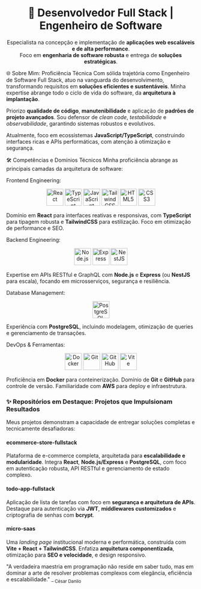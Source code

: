 <h1 align="center">
🚀 Desenvolvedor Full Stack | Engenheiro de Software
</h1>

<p align="center">
Especialista na concepção e implementação de <strong>aplicações web escaláveis e de alta performance</strong>.
<br>
Foco em <strong>engenharia de software robusta</strong> e entrega de <strong>soluções estratégicas</strong>.
</p>

🌐 Sobre Mim: Proficiência Técnica
Com sólida trajetória como Engenheiro de Software Full Stack, atuo na vanguarda do desenvolvimento, transformando requisitos em <strong>soluções eficientes e sustentáveis</strong>. Minha expertise abrange todo o ciclo de vida do software, da <strong>arquitetura à implantação</strong>.

Priorizo <strong>qualidade de código</strong>, <strong>manutenibilidade</strong> e aplicação de <strong>padrões de projeto avançados</strong>. Sou defensor de <em>clean code</em>, <em>testabilidade</em> e <em>observabilidade</em>, garantindo sistemas robustos e evolutivos.

Atualmente, foco em ecossistemas <strong>JavaScript/TypeScript</strong>, construindo interfaces ricas e APIs performáticas, com atenção à otimização e segurança.

🛠️ Competências e Domínios Técnicos
Minha proficiência abrange as principais camadas da arquitetura de software:

Frontend Engineering:

<p align="center">
<img src="https://cdn.jsdelivr.net/gh/devicons/devicon/icons/react/react-original.svg" width="45" title="React"/>
<img src="https://cdn.jsdelivr.net/gh/devicons/devicon/icons/typescript/typescript-plain.svg" width="45" title="TypeScript"/>
<img src="https://cdn.jsdelivr.net/gh/devicons/devicon/icons/javascript/javascript-plain.svg" width="45" title="JavaScript"/>
<img src="https://cdn.jsdelivr.net/gh/devicons/devicon@latest/icons/tailwindcss/tailwindcss-original.svg" width="45" title="TailwindCSS"/>
<img src="https://cdn.jsdelivr.net/gh/devicons/devicon@latest/icons/html5/html5-original.svg" width="45" title="HTML5"/>
<img src="https://cdn.jsdelivr.net/gh/devicons/devicon@latest/icons/css3/css3-original.svg" width="45" title="CSS3"/>
</p>
Domínio em <strong>React</strong> para interfaces reativas e responsivas, com <strong>TypeScript</strong> para tipagem robusta e <strong>TailwindCSS</strong> para estilização. Foco em otimização de performance e SEO.

Backend Engineering:

<p align="center">
<img src="https://cdn.jsdelivr.net/gh/devicons/devicon/icons/nodejs/nodejs-plain.svg" width="45" title="Node.js"/>
<img src="https://cdn.jsdelivr.net/gh/devicons/devicon/icons/express/express-original.svg" width="45" title="Express"/>
<img src="https://cdn.jsdelivr.net/gh/devicons/devicon@latest/icons/nestjs/nestjs-original.svg" width="45" title="NestJS"/>
</p>
Expertise em APIs RESTful e GraphQL com <strong>Node.js</strong> e <strong>Express</strong> (ou <strong>NestJS</strong> para escala), focando em microsserviços, segurança e resiliência.

Database Management:

<p align="center">
<img src="https://cdn.jsdelivr.net/gh/devicons/devicon/icons/postgresql/postgresql-plain.svg" width="45" title="PostgreSQL"/>
</p>
Experiência com <strong>PostgreSQL</strong>, incluindo modelagem, otimização de queries e gerenciamento de transações.

DevOps & Ferramentas:

<p align="center">
<img src="https://cdn.jsdelivr.net/gh/devicons/devicon/icons/docker/docker-plain.svg" width="45" title="Docker"/>
<img src="https://cdn.jsdelivr.net/gh/devicons/devicon/icons/git/git-plain.svg" width="45" title="Git"/>
<img src="https://cdn.jsdelivr.net/gh/devicons/devicon/icons/github/github-original.svg" width="45" title="GitHub"/>
<img src="https://cdn.jsdelivr.net/gh/devicons/devicon/icons/vite/vite-original.svg" width="45" title="Vite"/>
</p>
Proficiência em <strong>Docker</strong> para conteinerização. Domínio de <strong>Git</strong> e <strong>GitHub</strong> para controle de versão. Familiaridade com <strong>AWS</strong> para deploy e infraestrutura.

### ✨ Repositórios em Destaque: Projetos que Impulsionam Resultados
Meus projetos demonstram a capacidade de entregar soluções completas e tecnicamente desafiadoras:

#### ecommerce-store-fullstack

Plataforma de e-commerce completa, arquitetada para <strong>escalabilidade e modularidade</strong>. Integra <strong>React</strong>, <strong>Node.js/Express</strong> e <strong>PostgreSQL</strong>, com foco em autenticação robusta, API RESTful e gerenciamento de estado complexo.

#### todo-app-fullstack

Aplicação de lista de tarefas com foco em <strong>segurança e arquitetura de APIs</strong>. Destaque para autenticação via <strong>JWT</strong>, <strong>middlewares customizados</strong> e criptografia de senhas com <strong>bcrypt</strong>.

#### micro-saas

Uma <em>landing page</em> institucional moderna e performática, construída com <strong>Vite + React + TailwindCSS</strong>. Enfatiza <strong>arquitetura componentizada</strong>, otimização para <strong>SEO e velocidade</strong>, e design responsivo.

"A verdadeira maestria em programação não reside em saber tudo, mas em dominar a arte de resolver problemas complexos com elegância, eficiência e escalabilidade."
<sub>– César Danilo</sub>
